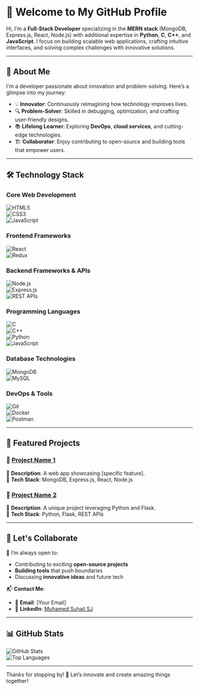 # 👋 Welcome to My GitHub Profile  

Hi, I'm a **Full-Stack Developer** specializing in the **MERN stack** (MongoDB, Express.js, React, Node.js) with additional expertise in **Python**, **C**, **C++**, and **JavaScript**. I focus on building scalable web applications, crafting intuitive interfaces, and solving complex challenges with innovative solutions.  

---

## 🚀 About Me  

I'm a developer passionate about innovation and problem-solving. Here’s a glimpse into my journey:  
- 💡 **Innovator**: Continuously reimagining how technology improves lives.  
- 🔍 **Problem-Solver**: Skilled in debugging, optimization, and crafting user-friendly designs.  
- 📚 **Lifelong Learner**: Exploring **DevOps**, **cloud services**, and cutting-edge technologies.  
- 🏗️ **Collaborator**: Enjoy contributing to open-source and building tools that empower users.  

---

## 🛠️ Technology Stack  

### **Core Web Development**  
![HTML5](https://img.shields.io/badge/-HTML5-E34F26?style=flat&logo=html5&logoColor=white)  
![CSS3](https://img.shields.io/badge/-CSS3-1572B6?style=flat&logo=css3&logoColor=white)  
![JavaScript](https://img.shields.io/badge/-JavaScript-F7DF1E?style=flat&logo=javascript&logoColor=black)  

### **Frontend Frameworks**  
![React](https://img.shields.io/badge/-React-61DAFB?style=flat&logo=react&logoColor=black)  
![Redux](https://img.shields.io/badge/-Redux-764ABC?style=flat&logo=redux&logoColor=white)  

### **Backend Frameworks & APIs**  
![Node.js](https://img.shields.io/badge/-Node.js-339933?style=flat&logo=node.js&logoColor=white)  
![Express.js](https://img.shields.io/badge/-Express.js-000000?style=flat&logo=express&logoColor=white)  
![REST APIs](https://img.shields.io/badge/-REST%20APIs-FF6C37?style=flat&logo=postman&logoColor=white)  

### **Programming Languages**  
![C](https://img.shields.io/badge/-C-A8B9CC?style=flat&logo=c&logoColor=black)  
![C++](https://img.shields.io/badge/-C++-00599C?style=flat&logo=c%2B%2B&logoColor=white)  
![Python](https://img.shields.io/badge/-Python-3776AB?style=flat&logo=python&logoColor=white)  
![JavaScript](https://img.shields.io/badge/-JavaScript-F7DF1E?style=flat&logo=javascript&logoColor=black)  

### **Database Technologies**  
![MongoDB](https://img.shields.io/badge/-MongoDB-47A248?style=flat&logo=mongodb&logoColor=white)  
![MySQL](https://img.shields.io/badge/-MySQL-4479A1?style=flat&logo=mysql&logoColor=white)  

### **DevOps & Tools**  
![Git](https://img.shields.io/badge/-Git-F05032?style=flat&logo=git&logoColor=white)  
![Docker](https://img.shields.io/badge/-Docker-2496ED?style=flat&logo=docker&logoColor=white)  
![Postman](https://img.shields.io/badge/-Postman-FF6C37?style=flat&logo=postman&logoColor=white)  

---

## 📂 Featured Projects  

### 🌟 [**Project Name 1**](#)  
📝 **Description**: A web app showcasing [specific feature].  
🔧 **Tech Stack**: MongoDB, Express.js, React, Node.js  

### 🌟 [**Project Name 2**](#)  
📝 **Description**: A unique project leveraging Python and Flask.  
🔧 **Tech Stack**: Python, Flask, REST APIs  

---

## 🌟 Let's Collaborate  

🤝 I’m always open to:  
- Contributing to exciting **open-source projects**  
- **Building tools** that push boundaries  
- Discussing **innovative ideas** and future tech  

📬 **Contact Me**:  
- 📧 **Email**: [Your Email]  
- 💼 **LinkedIn**: [Muhamed Suhail SJ](https://www.linkedin.com/in/muhamedsuhailsj/)  

---

## 📊 GitHub Stats  

![GitHub Stats](https://github-readme-stats.vercel.app/api?username=YourGitHubUsername&show_icons=true&theme=tokyonight)  
![Top Languages](https://github-readme-stats.vercel.app/api/top-langs/?username=YourGitHubUsername&layout=compact&theme=tokyonight)  

---

Thanks for stopping by! 🌟 Let’s innovate and create amazing things together!  
